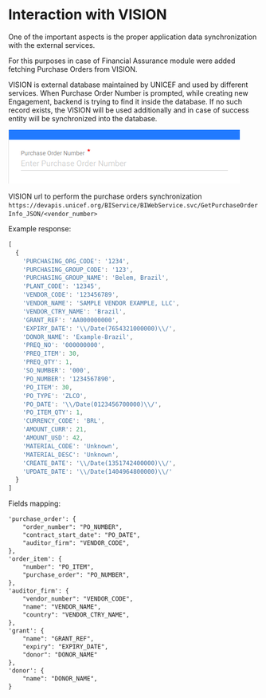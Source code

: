 # Interaction with VISION

One of the important aspects is the proper application data synchronization with the external services.

For this purposes in case of Financial Assurance module were added fetching Purchase Orders from VISION. 

VISION is external database maintained by UNICEF and used by different services. When Purchase Order Number is prompted, while creating new Engagement, backend is trying to find it inside the database. If no such record exists, the VISION will be used additionally and in case of success entity will be synchronized into the database. 

![](../.gitbook/assets/image%20%283%29.png)

VISION url to perform the purchase orders synchronization  
`https://devapis.unicef.org/BIService/BIWebService.svc/GetPurchaseOrderInfo_JSON/<vendor_number>`

Example response:

```javascript
[
  {
    'PURCHASING_ORG_CODE': '1234',
    'PURCHASING_GROUP_CODE': '123',
    'PURCHASING_GROUP_NAME': 'Belem, Brazil',
    'PLANT_CODE': '12345',
    'VENDOR_CODE': '123456789',
    'VENDOR_NAME': 'SAMPLE VENDOR EXAMPLE, LLC',
    'VENDOR_CTRY_NAME': 'Brazil',
    'GRANT_REF': 'AA000000000',
    'EXPIRY_DATE': '\\/Date(7654321000000)\\/',
    'DONOR_NAME': 'Example-Brazil',
    'PREQ_NO': '000000000',
    'PREQ_ITEM': 30,
    'PREQ_QTY': 1,
    'SO_NUMBER': '000',
    'PO_NUMBER': '1234567890',
    'PO_ITEM': 30,
    'PO_TYPE': 'ZLCO',
    'PO_DATE': '\\/Date(0123456700000)\\/',
    'PO_ITEM_QTY': 1,
    'CURRENCY_CODE': 'BRL',
    'AMOUNT_CURR': 21,
    'AMOUNT_USD': 42,
    'MATERIAL_CODE': 'Unknown',
    'MATERIAL_DESC': 'Unknown',
    'CREATE_DATE': '\\/Date(1351742400000)\\/',
    'UPDATE_DATE': '\\/Date(1404964800000)\\/'
  }
]
```

Fields mapping:

```text
'purchase_order': {
    "order_number": "PO_NUMBER",
    "contract_start_date": "PO_DATE",
    "auditor_firm": "VENDOR_CODE",
},
'order_item': {
    "number": "PO_ITEM",
    "purchase_order": "PO_NUMBER",
},
'auditor_firm': {
    "vendor_number": "VENDOR_CODE",
    "name": "VENDOR_NAME",
    "country": "VENDOR_CTRY_NAME",
},
'grant': {
    "name": "GRANT_REF",
    "expiry": "EXPIRY_DATE",
    "donor": "DONOR_NAME"
},
'donor': {
    "name": "DONOR_NAME",
}
```

